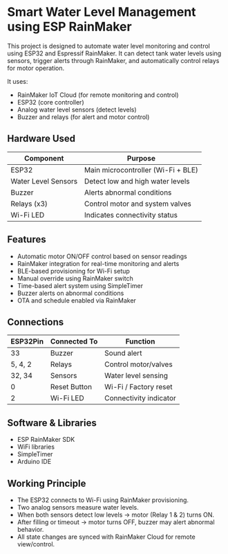 # Smart Water Level Management using ESP RainMaker

This project is designed to automate water level monitoring and control using ESP32 and Espressif RainMaker. It can detect tank water levels using sensors, trigger alerts through RainMaker, and automatically control relays for motor operation.

<!--[Things to Note](https://github.com/Bharath8071/Smart-WaterLevel-RainMaker_Prj/blob/main/setup.md#note) -->

It uses:
- RainMaker IoT Cloud (for remote monitoring and control)
- ESP32 (core controller)
- Analog water level sensors (detect levels)
- Buzzer and relays (for alert and motor control)


## Hardware Used
| Component |	Purpose|
|---|---|
| ESP32	| Main microcontroller (Wi-Fi + BLE) |
| Water Level Sensors |	Detect low and high water levels |
| Buzzer |	Alerts abnormal conditions |
| Relays (x3) |	Control motor and system valves |
| Wi-Fi LED	| Indicates connectivity status |

## Features

- Automatic motor ON/OFF control based on sensor readings
- RainMaker integration for real-time monitoring and alerts
- BLE-based provisioning for Wi-Fi setup
- Manual override using RainMaker switch
- Time-based alert system using SimpleTimer
- Buzzer alerts on abnormal conditions
- OTA and schedule enabled via RainMaker

## Connections
| ESP32Pin	| Connected To	| Function |
|---|---|---|
| 33	| Buzzer |	Sound alert |
| 5, 4, 2 |	Relays |	Control motor/valves |
| 32, 34	| Sensors	| Water level sensing |
|0	| Reset Button	| Wi-Fi / Factory reset |
| 2	| Wi-Fi LED	| Connectivity indicator |

## Software & Libraries

- ESP RainMaker SDK
- WiFi libraries
- SimpleTimer
- Arduino IDE 


## Working Principle
- The ESP32 connects to Wi-Fi using RainMaker provisioning.
- Two analog sensors measure water levels.
- When both sensors detect low levels → motor (Relay 1 & 2) turns ON.
- After filling or timeout → motor turns OFF, buzzer may alert abnormal behavior.
- All state changes are synced with RainMaker Cloud for remote view/control.

